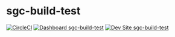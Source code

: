 # sgc-build-test

[![CircleCI](https://circleci.com/gh/simon-webscope/sgc-build-test.svg?style=shield)](https://circleci.com/gh/simon-webscope/sgc-build-test)
[![Dashboard sgc-build-test](https://img.shields.io/badge/dashboard-sgc_build_test-yellow.svg)](https://dashboard.pantheon.io/sites/5526a84c-0019-4eb7-a04a-b22f059e31ae#dev/code)
[![Dev Site sgc-build-test](https://img.shields.io/badge/site-sgc_build_test-blue.svg)](http://dev-sgc-build-test.pantheonsite.io/)